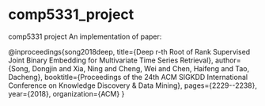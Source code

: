 # comp5331_project
comp5331 project
An implementation of paper:

@inproceedings{song2018deep,
  title={Deep r-th Root of Rank Supervised Joint Binary Embedding for Multivariate Time Series Retrieval},
  author={Song, Dongjin and Xia, Ning and Cheng, Wei and Chen, Haifeng and Tao, Dacheng},
  booktitle={Proceedings of the 24th ACM SIGKDD International Conference on Knowledge Discovery \& Data Mining},
  pages={2229--2238},
  year={2018},
  organization={ACM}
}